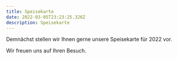 ```yaml
---
title: Speisekarte
date: 2022-03-05T23:23:25.326Z
description: Speisekarte
---
```

Demnächst stellen wir Ihnen gerne unsere Speisekarte für 2022 vor. 

Wir freuen uns auf Ihren Besuch.